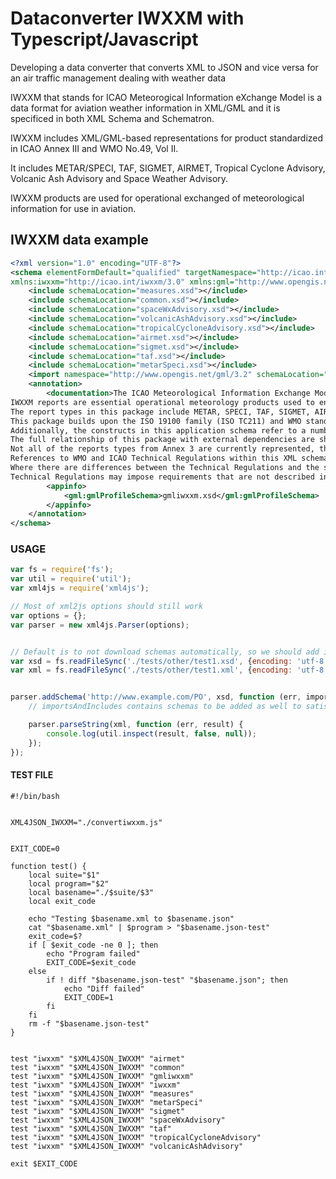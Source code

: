 # Dataconverter IWXXM with Typescript/Javascript
Developing a data converter that converts XML to JSON and vice versa for an air traffic management dealing with weather data

IWXXM that stands for ICAO Meteorogical Information eXchange Model is a data format for aviation weather information in XML/GML and it is specificed in both XML Schema and Schematron. 

IWXXM includes XML/GML-based representations for product standardized in ICAO Annex III and WMO No.49, Vol II. 

It includes METAR/SPECI, TAF, SIGMET, AIRMET, Tropical Cyclone Advisory, Volcanic Ash Advisory and Space Weather Advisory. 

IWXXM products are used for operational exchanged of meteorological information for use in aviation.

## IWXXM data example
``` xml
<?xml version="1.0" encoding="UTF-8"?>
<schema elementFormDefault="qualified" targetNamespace="http://icao.int/iwxxm/3.0" version="3.0.0" 
xmlns:iwxxm="http://icao.int/iwxxm/3.0" xmlns:gml="http://www.opengis.net/gml/3.2" xmlns="http://www.w3.org/2001/XMLSchema">
	<include schemaLocation="measures.xsd"></include>
	<include schemaLocation="common.xsd"></include>
	<include schemaLocation="spaceWxAdvisory.xsd"></include>
	<include schemaLocation="volcanicAshAdvisory.xsd"></include>
	<include schemaLocation="tropicalCycloneAdvisory.xsd"></include>
	<include schemaLocation="airmet.xsd"></include>
	<include schemaLocation="sigmet.xsd"></include>
	<include schemaLocation="taf.xsd"></include>
	<include schemaLocation="metarSpeci.xsd"></include>
	<import namespace="http://www.opengis.net/gml/3.2" schemaLocation="http://schemas.opengis.net/gml/3.2.1/gml.xsd"></import>
	<annotation>
		<documentation>The ICAO Meteorological Information Exchange Model (IWXXM) package, including METAR, SPECI, TAF, and other reports as defined in ICAO Annex 3. 
IWXXM reports are essential operational meteorology products used to enable safe and efficient air travel worldwide.
The report types in this package include METAR, SPECI, TAF, SIGMET, AIRMET, Volcanic Ash Advisory (VAA), Tropical Cyclone Advisory (TCA), and Space Weather Advisory.
This package builds upon the ISO 19100 family (ISO TC211) and WMO standard meteorological modeling constructs. 
Additionally, the constructs in this application schema refer to a number of aviation constructs such Runway and Airspace from AIXM.  
The full relationship of this package with external dependencies are shown in the 'Package Dependencies' diagram.
Not all of the reports types from Annex 3 are currently represented, this may be expanded in a future version.
References to WMO and ICAO Technical Regulations within this XML schema shall have no formal status and are for information purposes only. 
Where there are differences between the Technical Regulations and the schema, the Technical Regulations shall take precedence.  
Technical Regulations may impose requirements that are not described in this schema.</documentation>
		<appinfo>
			<gml:gmlProfileSchema>gmliwxxm.xsd</gml:gmlProfileSchema>
		</appinfo>
	</annotation>
</schema>
```


### USAGE
``` javascript
var fs = require('fs');
var util = require('util');
var xml4js = require('xml4js');

// Most of xml2js options should still work
var options = {};
var parser = new xml4js.Parser(options);


// Default is to not download schemas automatically, so we should add it manually
var xsd = fs.readFileSync('./tests/other/test1.xsd', {encoding: 'utf-8'});
var xml = fs.readFileSync('./tests/other/test1.xml', {encoding: 'utf-8'});


parser.addSchema('http://www.example.com/PO', xsd, function (err, importsAndIncludes) {
    // importsAndIncludes contains schemas to be added as well to satisfy all imports and includes found in schema.xsd

    parser.parseString(xml, function (err, result) {
        console.log(util.inspect(result, false, null));
    });
});
```

#### TEST FILE
``` shell 
#!/bin/bash


XML4JSON_IWXXM="./convertiwxxm.js"


EXIT_CODE=0

function test() {
    local suite="$1"
    local program="$2"
    local basename="./$suite/$3"
    local exit_code
    
    echo "Testing $basename.xml to $basename.json"
    cat "$basename.xml" | $program > "$basename.json-test"
    exit_code=$?
    if [ $exit_code -ne 0 ]; then
        echo "Program failed"
        EXIT_CODE=$exit_code
    else
        if ! diff "$basename.json-test" "$basename.json"; then
            echo "Diff failed"
            EXIT_CODE=1
        fi
    fi
    rm -f "$basename.json-test"
}


test "iwxxm" "$XML4JSON_IWXXM" "airmet"
test "iwxxm" "$XML4JSON_IWXXM" "common"
test "iwxxm" "$XML4JSON_IWXXM" "gmliwxxm"
test "iwxxm" "$XML4JSON_IWXXM" "iwxxm"
test "iwxxm" "$XML4JSON_IWXXM" "measures"
test "iwxxm" "$XML4JSON_IWXXM" "metarSpeci"
test "iwxxm" "$XML4JSON_IWXXM" "sigmet"
test "iwxxm" "$XML4JSON_IWXXM" "spaceWxAdvisory"
test "iwxxm" "$XML4JSON_IWXXM" "taf"
test "iwxxm" "$XML4JSON_IWXXM" "tropicalCycloneAdvisory"
test "iwxxm" "$XML4JSON_IWXXM" "volcanicAshAdvisory"

exit $EXIT_CODE
```
